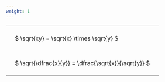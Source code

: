 ```yaml
---
weight: 1
---
```


<style type="text/css">
#T_e6d60 th.col_heading {
  text-align: left;
  font-size: 1em;
}
#T_e6d60 td {
  text-align: left;
  font-size: 1em;
  padding: 1.5em;
}
</style>
<table id="T_e6d60">
  <thead>
  </thead>
  <tbody>
    <tr>
      <td id="T_e6d60_row0_col0" class="data row0 col0" >$ \sqrt{xy} = \sqrt{x} \times \sqrt{y} $</td>
    </tr>
    <tr>
      <td id="T_e6d60_row1_col0" class="data row1 col0" >$ \sqrt{\dfrac{x}{y}} = \dfrac{\sqrt{x}}{\sqrt{y}} $</td>
    </tr>
  </tbody>
</table>
